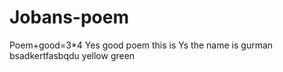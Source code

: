 # Jobans-poem
Poem+good=3*4
Yes good poem this is
Ys the name is gurman 
bsadkertfasbqdu
yellow green 

